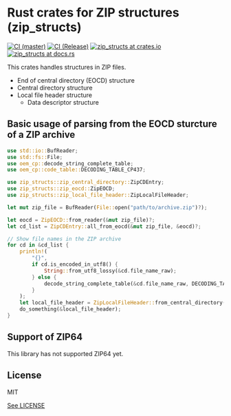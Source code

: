 # Rust crates for ZIP structures (zip_structs)

[![CI (master)](<https://github.com/tats-u/rust-zip-structs/workflows/CI%20(master)/badge.svg>)](https://github.com/tats-u/rust-zip-structs/actions?query=workflow%3A%22CI+%28master%29%22)
[![CI (Release)](<https://github.com/tats-u/rust-zip-structs/workflows/CI%20(Release)/badge.svg>)](https://github.com/tats-u/rust-zip-structs/actions?query=workflow%3A%22CI+%28Release%29%22)
[![zip_structs at crates.io](https://img.shields.io/crates/v/zip_structs.svg)](https://crates.io/crates/zip_structs)
[![zip_structs at docs.rs](https://docs.rs/zip_structs/badge.svg)](https://docs.rs/zip_structs/)

This crates handles structures in ZIP files.

- End of central directory (EOCD) structure
- Central directory structure
- Local file header structure
  - Data descriptor structure

## Basic usage of parsing from the EOCD sturcture of a ZIP archive

```rust
use std::io::BufReader;
use std::fs::File;
use oem_cp::decode_string_complete_table;
use oem_cp::code_table::DECODING_TABLE_CP437;

use zip_structs::zip_central_directory::ZipCDEntry;
use zip_structs::zip_eocd::ZipEOCD;
use zip_structs::zip_local_file_header::ZipLocalFileHeader;

let mut zip_file = BufReader(File::open("path/to/archive.zip")?);

let eocd = ZipEOCD::from_reader(&mut zip_file)?;
let cd_list = ZipCDEntry::all_from_eocd(&mut zip_file, &eocd)?;

// Show file names in the ZIP archive
for cd in &cd_list {
    println!(
        "{}",
        if cd.is_encoded_in_utf8() {
            String::from_utf8_lossy(&cd.file_name_raw);
        } else {
            decode_string_complete_table(&cd.file_name_raw, DECODING_TABLE_CP437)
        }
    );
    let local_file_header = ZipLocalFileHeader::from_central_directory(&mut zip_file, &cd)?;
    do_something(&local_file_header);
}
```

## Support of ZIP64

This library has not supported ZIP64 yet.

## License

MIT

[See LICENSE](./LICENSE)
